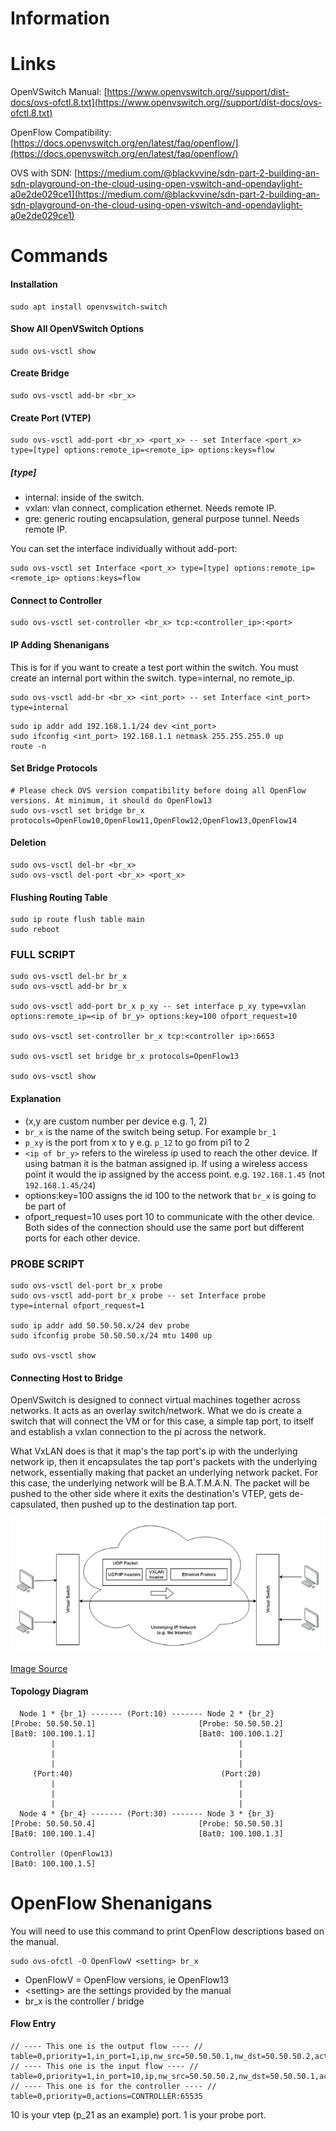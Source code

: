 # Information

# Links

OpenVSwitch Manual:
[https://www.openvswitch.org//support/dist-docs/ovs-ofctl.8.txt](https://www.openvswitch.org//support/dist-docs/ovs-ofctl.8.txt)

OpenFlow Compatibility:
[https://docs.openvswitch.org/en/latest/faq/openflow/](https://docs.openvswitch.org/en/latest/faq/openflow/)

OVS with SDN:
[https://medium.com/@blackvvine/sdn-part-2-building-an-sdn-playground-on-the-cloud-using-open-vswitch-and-opendaylight-a0e2de029ce1](https://medium.com/@blackvvine/sdn-part-2-building-an-sdn-playground-on-the-cloud-using-open-vswitch-and-opendaylight-a0e2de029ce1)
# Commands

#### Installation
```
sudo apt install openvswitch-switch
```

#### Show All OpenVSwitch Options
```
sudo ovs-vsctl show
```

#### Create Bridge
```
sudo ovs-vsctl add-br <br_x>
```

#### Create Port (VTEP)
```
sudo ovs-vsctl add-port <br_x> <port_x> -- set Interface <port_x> type=[type] options:remote_ip=<remote_ip> options:keys=flow 
```
##### \[type\]
* internal: inside of the switch.
* vxlan: vlan connect, complication ethernet. Needs remote IP.
* gre: generic routing encapsulation, general purpose tunnel. Needs remote IP.

You can set the interface individually without add-port:
```
sudo ovs-vsctl set Interface <port_x> type=[type] options:remote_ip=<remote_ip> options:keys=flow 
```

#### Connect to Controller
```
sudo ovs-vsctl set-controller <br_x> tcp:<controller_ip>:<port>
```

#### IP Adding Shenanigans
This is for if you want to create a test port within the switch. You must create an internal port within the switch. type=internal, no remote_ip.
```
sudo ovs-vsctl add-br <br_x> <int_port> -- set Interface <int_port> type=internal
```

```
sudo ip addr add 192.168.1.1/24 dev <int_port>
sudo ifconfig <int_port> 192.168.1.1 netmask 255.255.255.0 up
route -n
```

#### Set Bridge Protocols
```
# Please check OVS version compatibility before doing all OpenFlow versions. At minimum, it should do OpenFlow13
sudo ovs-vsctl set bridge br_x protocols=OpenFlow10,OpenFlow11,OpenFlow12,OpenFlow13,OpenFlow14
```

#### Deletion
```
sudo ovs-vsctl del-br <br_x>
sudo ovs-vsctl del-port <br_x> <port_x>
```

#### Flushing Routing Table
```
sudo ip route flush table main
sudo reboot
```

### FULL SCRIPT
```
sudo ovs-vsctl del-br br_x
sudo ovs-vsctl add-br br_x

sudo ovs-vsctl add-port br_x p_xy -- set interface p_xy type=vxlan options:remote_ip=<ip of br_y> options:key=100 ofport_request=10

sudo ovs-vsctl set-controller br_x tcp:<controller ip>:6653

sudo ovs-vsctl set bridge br_x protocols=OpenFlow13

sudo ovs-vsctl show
```

#### Explanation
- (x,y are custom number per device e.g. 1, 2)
- `br_x` is the name of the switch being setup. For example `br_1`
- `p_xy` is the port from x to y e.g. `p_12` to go from pi1 to 2
- `<ip of br_y>` refers to the wireless ip used to reach the other device. If using batman it is the batman assigned ip. If using a wireless access point it would the ip assigned by the access point. e.g. `192.168.1.45` (not `192.168.1.45/24`)
- options:key=100 assigns the id 100 to the network that `br_x` is going to be part of
- ofport_request=10 uses port 10 to communicate with the other device. Both sides of the connection should use the same port but different ports for each other device.

### PROBE SCRIPT
```
sudo ovs-vsctl del-port br_x probe
sudo ovs-vsctl add-port br_x probe -- set Interface probe type=internal ofport_request=1

sudo ip addr add 50.50.50.x/24 dev probe
sudo ifconfig probe 50.50.50.x/24 mtu 1400 up

sudo ovs-vsctl show
```
#### Connecting Host to Bridge

OpenVSwitch is designed to connect virtual machines together across networks. It acts as an overlay switch/network. What we do is create a switch that will connect the VM or for this case, a simple tap port, to itself and establish a vxlan connection to the pi across the network. 

What VxLAN does is that it map's the tap port's ip with the underlying network ip, then it encapsulates the tap port's packets with the underlying network, essentially making that packet an underlying network packet. For this case, the underlying network will be B.A.T.M.A.N. The packet will be pushed to the other side where it exits the destination's VTEP, gets de-capsulated, then pushed up to the destination tap port. 

![](images/vxlan_encap.png)

[Image Source](https://medium.com/@blackvvine/sdn-part-2-building-an-sdn-playground-on-the-cloud-using-open-vswitch-and-opendaylight-a0e2de029ce1)
#### Topology Diagram

```
  Node 1 * {br_1} ------- (Port:10) ------- Node 2 * {br_2}
[Probe: 50.50.50.1]                       [Probe: 50.50.50.2]
[Bat0: 100.100.1.1]                       [Bat0: 100.100.1.2]
         |                                         |
         |                                         |
         |                                         |
     (Port:40)                                 (Port:20)
         |                                         |
         |                                         |
         |                                         |
  Node 4 * {br_4} ------- (Port:30) ------- Node 3 * {br_3}
[Probe: 50.50.50.4]                       [Probe: 50.50.50.3]
[Bat0: 100.100.1.4]                       [Bat0: 100.100.1.3]

Controller (OpenFlow13)
[Bat0: 100.100.1.5]
```
# OpenFlow Shenanigans
You will need to use this command to print OpenFlow descriptions based on the manual.
```
sudo ovs-ofctl -O OpenFlowV <setting> br_x
```
* OpenFlowV = OpenFlow versions, ie OpenFlow13
* \<setting\> are the settings provided by the manual
* br_x is the controller / bridge 

#### Flow Entry 
```
// ---- This one is the output flow ---- //
table=0,priority=1,in_port=1,ip,nw_src=50.50.50.1,nw_dst=50.50.50.2,actions=output:10
// ---- This one is the input flow ---- //
table=0,priority=1,in_port=10,ip,nw_src=50.50.50.2,nw_dst=50.50.50.1,actions=output:1
// ---- This one is for the controller ---- //
table=0,priority=0,actions=CONTROLLER:65535
```

10 is your vtep (p_21 as an example) port. 1 is your probe port. 